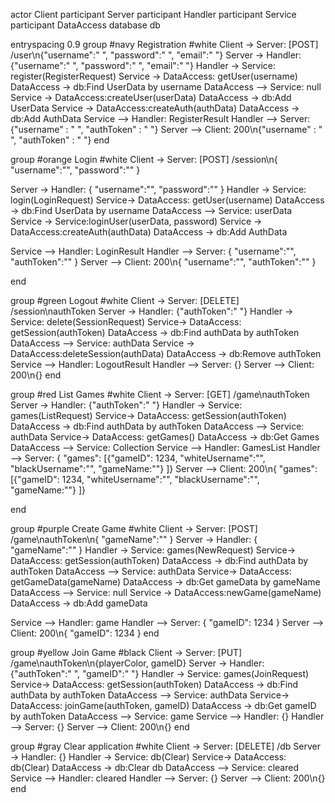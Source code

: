 actor Client
participant Server
participant Handler
participant Service
participant DataAccess
database db

entryspacing 0.9
group #navy Registration #white
Client -> Server: [POST] /user\n{"username":" ", "password":" ", "email":" "}
Server -> Handler: {"username":" ", "password":" ", "email":" "}
Handler -> Service: register(RegisterRequest)
Service -> DataAccess: getUser(username)
DataAccess -> db:Find UserData by username
DataAccess --> Service: null
Service -> DataAccess:createUser(userData)
DataAccess -> db:Add UserData
Service -> DataAccess:createAuth(authData)
DataAccess -> db:Add AuthData
Service --> Handler: RegisterResult
Handler --> Server: {"username" : " ", "authToken" : " "}
Server --> Client: 200\n{"username" : " ", "authToken" : " "}
end

group #orange Login #white
Client -> Server: [POST] /session\n{ "username":"", "password":"" }

Server -> Handler: { "username":"", "password":"" }
Handler -> Service: login(LoginRequest)
Service-> DataAccess: getUser(username)
DataAccess -> db:Find UserData by username
DataAccess --> Service: userData
Service -> Service:loginUser(userData, password)
Service -> DataAccess:createAuth(authData)
DataAccess -> db:Add AuthData

Service --> Handler: LoginResult
Handler --> Server: { "username":"", "authToken":"" }
Server --> Client: 200\n{ "username":"", "authToken":"" }

end

group #green Logout #white
Client -> Server: [DELETE] /session\nauthToken
Server -> Handler: {"authToken":" "}
Handler -> Service: delete(SessionRequest)
Service-> DataAccess: getSession(authToken)
DataAccess -> db:Find authData by authToken
DataAccess --> Service: authData
Service -> DataAccess:deleteSession(authData)
DataAccess -> db:Remove authToken
Service --> Handler: LogoutResult
Handler --> Server: {}
Server --> Client: 200\n{}
end

group #red List Games #white
Client -> Server: [GET] /game\nauthToken
Server -> Handler: {"authToken":" "}
Handler -> Service: games(ListRequest)
Service-> DataAccess: getSession(authToken)
DataAccess -> db:Find authData by authToken
DataAccess --> Service: authData
Service-> DataAccess: getGames()
DataAccess -> db:Get Games
DataAccess --> Service: Collection<game>
Service --> Handler: GamesList
Handler --> Server: { "games": [{"gameID": 1234, "whiteUsername":"", "blackUsername":"", "gameName:""} ]}
Server --> Client: 200\n{ "games": [{"gameID": 1234, "whiteUsername":"", "blackUsername":"", "gameName:""} ]}

end

group #purple Create Game #white
Client -> Server: [POST] /game\nauthToken\n{ "gameName":"" }
Server -> Handler: { "gameName":"" }
Handler -> Service: games(NewRequest)
Service-> DataAccess: getSession(authToken)
DataAccess -> db:Find authData by authToken
DataAccess --> Service: authData
Service-> DataAccess: getGameData(gameName)
DataAccess -> db:Get gameData by gameName
DataAccess --> Service: null
Service -> DataAccess:newGame(gameName)
DataAccess -> db:Add gameData

Service --> Handler: game
Handler --> Server: { "gameID": 1234 }
Server --> Client: 200\n{ "gameID": 1234 }
end

group #yellow Join Game #black
Client -> Server: [PUT] /game\nauthToken\n{playerColor, gameID}
Server -> Handler: {"authToken":" ", "gameID":" "}
Handler -> Service: games(JoinRequest)
Service-> DataAccess: getSession(authToken)
DataAccess -> db:Find authData by authToken
DataAccess --> Service: authData
Service-> DataAccess: joinGame(authToken, gameID)
DataAccess -> db:Get gameID by authToken
DataAccess --> Service: game
Service --> Handler: {}
Handler --> Server: {}
Server --> Client: 200\n{}
end

group #gray Clear application #white
Client -> Server: [DELETE] /db
Server -> Handler: {}
Handler -> Service: db(Clear)
Service-> DataAccess: db(Clear)
DataAccess -> db:Clear db
DataAccess --> Service: cleared
Service --> Handler: cleared
Handler --> Server: {}
Server --> Client: 200\n{}
end
